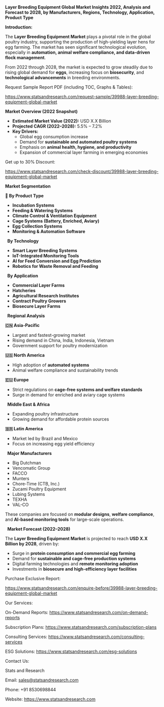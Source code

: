 ﻿**Layer Breeding Equipment Global Market Insights 2022, Analysis and Forecast to 2028, by Manufacturers, Regions, Technology, Application, Product Type**

**Introduction:**

The **Layer Breeding Equipment Market** plays a pivotal role in the global poultry industry, supporting the production of high-yielding layer hens for egg farming. The market has seen significant technological evolution, especially in **automation, animal welfare compliance, and data-driven flock management**.

From 2022 through 2028, the market is expected to grow steadily due to rising global demand for **eggs**, increasing focus on **biosecurity**, and **technological advancements** in breeding environments.

Request Sample Report PDF (including TOC, Graphs & Tables):

<https://www.statsandresearch.com/request-sample/39988-layer-breeding-equipment-global-market>


**Market Overview (2022 Snapshot)**

- **Estimated Market Value (2022):** USD X.X Billion
- **Projected CAGR (2022–2028):** 5.5% – 7.2%
- **Key Drivers:**
  - Global egg consumption increase
  - Demand for **sustainable and automated poultry systems**
  - Emphasis on **animal health, hygiene, and productivity**
  - Expansion of commercial layer farming in emerging economies

Get up to 30% Discount:

<https://www.statsandresearch.com/check-discount/39988-layer-breeding-equipment-global-market>

**Market Segmentation**

**🔧 By Product Type**

- **Incubation Systems**
- **Feeding & Watering Systems**
- **Climate Control & Ventilation Equipment**
- **Cage Systems (Battery, Enriched, Aviary)**
- **Egg Collection Systems**
- **Monitoring & Automation Software**

` `**By Technology**

- **Smart Layer Breeding Systems**
- **IoT-Integrated Monitoring Tools**
- **AI for Feed Conversion and Egg Prediction**
- **Robotics for Waste Removal and Feeding**

` `**By Application**

- **Commercial Layer Farms**
- **Hatcheries**
- **Agricultural Research Institutes**
- **Contract Poultry Growers**
- **Biosecure Layer Farms**

` `**Regional Analysis**

**🇨🇳 Asia-Pacific**

- Largest and fastest-growing market
- Rising demand in China, India, Indonesia, Vietnam
- Government support for poultry modernization

**🇺🇸 North America**

- High adoption of **automated systems**
- Animal welfare compliance and sustainability trends

**🇪🇺 Europe**

- Strict regulations on **cage-free systems and welfare standards**
- Surge in demand for enriched and aviary cage systems

` `**Middle East & Africa**

- Expanding poultry infrastructure
- Growing demand for affordable protein sources

**🇧🇷 Latin America**

- Market led by Brazil and Mexico
- Focus on increasing egg yield efficiency

` `**Major Manufacturers**

- Big Dutchman
- Vencomatic Group
- FACCO
- Munters
- Chore-Time (CTB, Inc.)
- Zucami Poultry Equipment
- Lubing Systems
- TEXHA
- VAL-CO

These companies are focused on **modular designs**, **welfare compliance**, and **AI-based monitoring tools** for large-scale operations.

` `**Market Forecast (2022–2028)**

The **Layer Breeding Equipment Market** is projected to reach **USD X.X Billion by 2028**, driven by:

- Surge in **protein consumption and commercial egg farming**
- Demand for **sustainable and cage-free production systems**
- Digital farming technologies and **remote monitoring adoption**
- Investments in **biosecure and high-efficiency layer facilities**


Purchase Exclusive Report:

<https://www.statsandresearch.com/enquire-before/39988-layer-breeding-equipment-global-market>



Our Services:

On-Demand Reports: <https://www.statsandresearch.com/on-demand-reports>

Subscription Plans: <https://www.statsandresearch.com/subscription-plans>

Consulting Services: <https://www.statsandresearch.com/consulting-services>

ESG Solutions: <https://www.statsandresearch.com/esg-solutions>

Contact Us:

Stats and Research

Email: <sales@statsandresearch.com>

Phone: +91 8530698844

Website: <https://www.statsandresearch.com>













